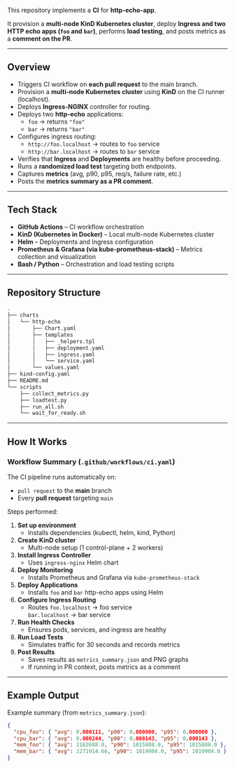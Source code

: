This repository implements a **CI** for **http-echo-app**.

It provision a **multi-node KinD Kubernetes cluster**, deploy **Ingress and two HTTP echo apps (`foo` and `bar`)**, performs **load testing**, and posts metrics as a **comment on the PR**.

---

## Overview

- Triggers CI workflow on **each pull request** to the main branch.
- Provision a **multi-node Kubernetes cluster** using **KinD** on the CI runner (localhost).
- Deploys **Ingress-NGINX** controller for routing.
- Deploys two **http-echo** applications:
  - `foo` → returns `"foo"`
  - `bar` → returns `"bar"`
- Configures ingress routing:
  - `http://foo.localhost` → routes to `foo` service
  - `http://bar.localhost` → routes to `bar` service
- Verifies that **Ingress** and **Deployments** are healthy before proceeding.
- Runs a **randomized load test** targeting both endpoints.
- Captures **metrics** (avg, p90, p95, req/s, failure rate, etc.)
- Posts the **metrics summary as a PR comment**.

---

## Tech Stack

- **GitHub Actions** – CI workflow orchestration  
- **KinD (Kubernetes in Docker)** – Local multi-node Kubernetes cluster  
- **Helm** – Deployments and Ingress configuration  
- **Prometheus & Grafana (via kube-prometheus-stack)** – Metrics collection and visualization  
- **Bash / Python** – Orchestration and load testing scripts  

---

## Repository Structure

```bash
.
├── charts
│   └── http-echo
│       ├── Chart.yaml
│       ├── templates
│       │   ├── _helpers.tpl
│       │   ├── deployment.yaml
│       │   ├── ingress.yaml
│       │   └── service.yaml
│       └── values.yaml
├── kind-config.yaml
├── README.md
└── scripts
    ├── collect_metrics.py
    ├── loadtest.py
    ├── run_all.sh
    └── wait_for_ready.sh
```

---

## How It Works

### Workflow Summary (`.github/workflows/ci.yaml`)

The CI pipeline runs automatically on:
- `pull request` to the **main** branch  
- Every **pull request** targeting `main`

Steps performed:

1. **Set up environment**
   - Installs dependencies (kubectl, helm, kind, Python)
2. **Create KinD cluster**
   - Multi-node setup (1 control-plane + 2 workers)
3. **Install Ingress Controller**
   - Uses `ingress-nginx` Helm chart
4. **Deploy Monitoring**
   - Installs Prometheus and Grafana via `kube-prometheus-stack`
5. **Deploy Applications**
   - Installs `foo` and `bar` http-echo apps using Helm
6. **Configure Ingress Routing**
   - Routes `foo.localhost` → foo service  
     `bar.localhost` → bar service
7. **Run Health Checks**
   - Ensures pods, services, and ingress are healthy
8. **Run Load Tests**
   - Simulates traffic for 30 seconds and records metrics
9. **Post Results**
   - Saves results as `metrics_summary.json` and PNG graphs  
   - If running in PR context, posts metrics as a comment  

---

## Example Output



Example summary (from `metrics_summary.json`):

```json
{
  "cpu_foo": { "avg": 0.000111, "p90": 0.000000, "p95": 0.000000 },
  "cpu_bar": { "avg": 0.000244, "p90": 0.000143, "p95": 0.000143 },
  "mem_foo": { "avg": 2162688.0, "p90": 1015808.0, "p95": 1015808.0 },
  "mem_bar": { "avg": 2271914.66, "p90": 1019904.0, "p95": 1019904.0 }
}
```
